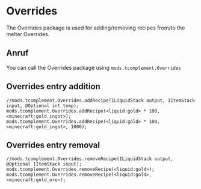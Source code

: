 # Overrides

The Overrides package is used for adding/removing recipes from/to the melter Overrides.

## Anruf

You can call the Overrides package using `mods.tcomplement.Overrides`

## Overrides entry addition

```zenscript
//mods.tcomplement.Overrides.addRecipe(ILiquidStack output, IItemStack input, @Optional int temp);
mods.tcomplement.Overrides.addRecipe(<liquid:gold> * 100, <minecraft:gold_ingot>);
mods.tcomplement.Overrides.addRecipe(<liquid:gold> * 100, <minecraft:gold_ingot>, 1000);
```

## Overrides entry removal

```zenscript
//mods.tcomplement.Overrides.removeRecipe(ILiquidStack output, @Optional IItemStack input);
mods.tcomplement.Overrides.removeRecipe(<liquid:gold>);
mods.tcomplement.Overrides.removeRecipe(<liquid:gold>, <minecraft:gold_ore>);
```